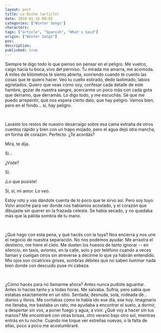 ```yaml
---
layout: post
title: Lo Dicho (article)
date: 2010-01-16 00:02
categories: ["Winter Songs"]
characters: 
tags: ["article", "Spanish", "What's Said"]
origin: ["Winter Songs"]
pov: 
description: 
published: true
---
```


Siempre te digo todo lo que pienso sin pensar en el peligro. Me vuelco, caigo hacia tu boca, vivo del permiso. Tu mirada me amarra, me acomoda. A miles de kilómetros te siento abierta, sonriendo cuando te cuento las cosas que te quiero hacer. Veo tu cuello estirado, dedo lastimado, labios agrietados. Quiero que veas cómo soy, confesar cada detalle de este hambre, gozar de nuestra sangre, acercarme un poco más con cada gota que derramo, que derramás. Lo digo todo, y me escuchás. Sé que me puedo arrepentir, que nos espera cierto dalo, que hay peligro. Vamos bien, pero en el fondo... sí, hay peligro.

<br>

Lavaste los restos de nuestro desarraigo sobre esa cama extraña de otros cuentos rápido y bien con un trapo mojado, pero el agua dejó otra mancha, en forma de corazón. Perfecto. ¿Te acordás?

Mirá, te dija.

Sí...

¿Viste?

Sí.

¡Lo que pusiste!

Sí, sí, mi amor. Lo veo.

Estoy roto y vas dándote cuenta de lo poco que te sirvo así. Pero soy tuyo. Volví anoche para ver donde nos habíamos acostado, y el corazón que dibujaste sin querer en la frazada celeste. Se había secado, y no quedaba más que la pálida sombra de tu mano.

<br>

¿Qué hago con esta pena, y qué hacés con la tuya? Nos encierra y nos une el negocio de nuestra separación. No nos podemos ayudar. Me arrastra el destierro, me hiere el cielo. Me duelen los huesos de tanto ignorar -- en silencio, en taxis, aviones, en la calle, solo y por teléfono cuando a veces llaman y cuelgan otros sin atreverse a decirme lo que ya habrán entendido. Mis ojos son cicatrices grises, sombras débiles que no saben iluminar nada bien donde con descuido puse mi cabeza.

<br>

¿Cómo hacés para no llamarme ahora? Antes nunca pudiste aguantar. Antes lo hacías tanto y a todas horas. Me salvaba. Sufría, pero sabía que estabas exactamente en un sitio. Sentada, desnuda, sola, rodeada de... diarios y libros. Me contabas cómo te había ido ese día, ese hoy. Imaginario me llenaba, me bastaba un rato, me ayudaba a encontrar el suelo, a dormir, a despertar sin vos, a poner fuego y agua, a vivir. ¿Qué voy a hacer sin tus manos? Me encontraré con otras brisas, otro verano bajo otro sol, mientras entrás en tu noche. Cuando me toque ver estrellas nuevas, o la falta de ellas, poco a poco me acostumbraré.
